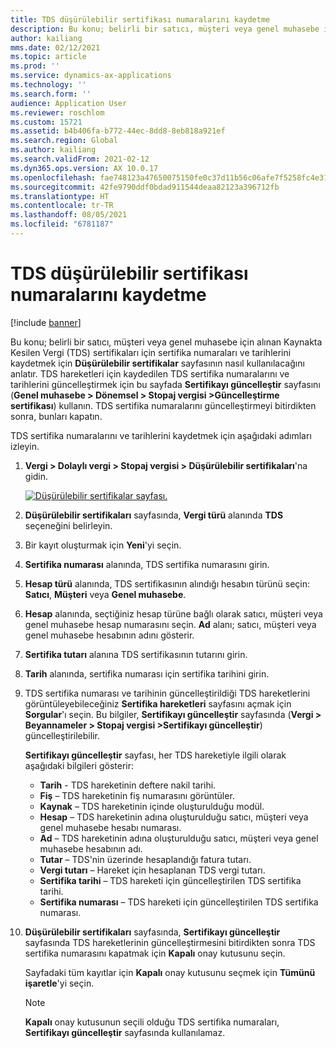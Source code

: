 ```yaml
---
title: TDS düşürülebilir sertifikası numaralarını kaydetme
description: Bu konu; belirli bir satıcı, müşteri veya genel muhasebe için alınan Kaynakta Kesilen Vergi (TDS) sertifikaları için sertifika numaraları ve tarihlerini kaydetmek için Düşürülebilir sertifikalar sayfasının nasıl kullanılacağını anlatır.
author: kailiang
mms.date: 02/12/2021
ms.topic: article
ms.prod: ''
ms.service: dynamics-ax-applications
ms.technology: ''
ms.search.form: ''
audience: Application User
ms.reviewer: roschlom
ms.custom: 15721
ms.assetid: b4b406fa-b772-44ec-8dd8-8eb818a921ef
ms.search.region: Global
ms.author: kailiang
ms.search.validFrom: 2021-02-12
ms.dyn365.ops.version: AX 10.0.17
ms.openlocfilehash: fae748123a47650075150fe0c37d11b56c06afe7f5258fc4e31d4ede0a478051
ms.sourcegitcommit: 42fe9790ddf0bdad911544deaa82123a396712fb
ms.translationtype: HT
ms.contentlocale: tr-TR
ms.lasthandoff: 08/05/2021
ms.locfileid: "6781187"
---
```

# <a name="record-tds-recoverable-certificate-numbers"></a>TDS düşürülebilir sertifikası numaralarını kaydetme

[!include [banner](../includes/banner.md)]

Bu konu; belirli bir satıcı, müşteri veya genel muhasebe için alınan Kaynakta Kesilen Vergi (TDS) sertifikaları için sertifika numaraları ve tarihlerini kaydetmek için **Düşürülebilir sertifikalar** sayfasının nasıl kullanılacağını anlatır. TDS hareketleri için kaydedilen TDS sertifika numaralarını ve tarihlerini güncelleştirmek için bu sayfada **Sertifikayı güncelleştir** sayfasını (**Genel muhasebe \> Dönemsel \> Stopaj vergisi \>Güncelleştirme sertifikası**) kullanın. TDS sertifika numaralarını güncelleştirmeyi bitirdikten sonra, bunları kapatın.

TDS sertifika numaralarını ve tarihlerini kaydetmek için aşağıdaki adımları izleyin.

1. **Vergi \> Dolaylı vergi \> Stopaj vergisi \> Düşürülebilir sertifikaları**'na gidin.

    [![Düşürülebilir sertifikalar sayfası.](./media/apac-ind-TDS-49.png)](./media/apac-ind-TDS-49.png) 

2. **Düşürülebilir sertifikaları** sayfasında, **Vergi türü** alanında **TDS** seçeneğini belirleyin.
3. Bir kayıt oluşturmak için **Yeni**'yi seçin.
4. **Sertifika numarası** alanında, TDS sertifika numarasını girin.
5. **Hesap türü** alanında, TDS sertifikasının alındığı hesabın türünü seçin: **Satıcı**, **Müşteri** veya **Genel muhasebe**.
6. **Hesap** alanında, seçtiğiniz hesap türüne bağlı olarak satıcı, müşteri veya genel muhasebe hesap numarasını seçin. **Ad** alanı; satıcı, müşteri veya genel muhasebe hesabının adını gösterir.
7. **Sertifika tutarı** alanına TDS sertifikasının tutarını girin.
8. **Tarih** alanında, sertifika numarası için sertifika tarihini girin.
9. TDS sertifika numarası ve tarihinin güncelleştirildiği TDS hareketlerini görüntüleyebileceğiniz **Sertifika hareketleri** sayfasını açmak için **Sorgular**'ı seçin. Bu bilgiler, **Sertifikayı güncelleştir** sayfasında (**Vergi \> Beyannameler \> Stopaj vergisi \>Sertifikayı güncelleştir**) güncelleştirilebilir.

    **Sertifikayı güncelleştir** sayfası, her TDS hareketiyle ilgili olarak aşağıdaki bilgileri gösterir:

    - **Tarih** - TDS hareketinin deftere nakil tarihi.
    - **Fiş** – TDS hareketinin fiş numarasını görüntüler.
    - **Kaynak** – TDS hareketinin içinde oluşturulduğu modül.
    - **Hesap** – TDS hareketinin adına oluşturulduğu satıcı, müşteri veya genel muhasebe hesabı numarası.
    - **Ad** – TDS hareketinin adına oluşturulduğu satıcı, müşteri veya genel muhasebe hesabının adı.
    - **Tutar** – TDS'nin üzerinde hesaplandığı fatura tutarı.
    - **Vergi tutarı** – Hareket için hesaplanan TDS vergi tutarı.
    - **Sertifika tarihi** – TDS hareketi için güncelleştirilen TDS sertifika tarihi.
    - **Sertifika numarası** – TDS hareketi için güncelleştirilen TDS sertifika numarası.

10. **Düşürülebilir sertifikaları** sayfasında, **Sertifikayı güncelleştir** sayfasında TDS hareketlerinin güncelleştirmesini bitirdikten sonra TDS sertifika numarasını kapatmak için **Kapalı** onay kutusunu seçin.

    Sayfadaki tüm kayıtlar için **Kapalı** onay kutusunu seçmek için **Tümünü işaretle**'yi seçin.

    > [!NOTE]
    > **Kapalı** onay kutusunun seçili olduğu TDS sertifika numaraları, **Sertifikayı güncelleştir** sayfasında kullanılamaz.
